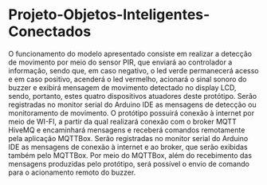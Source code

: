 # Projeto-Objetos-Inteligentes-Conectados

O funcionamento do modelo apresentado consiste em realizar a detecção de movimento por meio do sensor PIR, que enviará ao controlador a informação, sendo que, em caso negativo, o led verde permanecerá acesso e em caso positivo, acenderá o led vermelho, acionará o sinal sonoro do buzzer e exibirá mensagem de movimento detectado no display LCD, sendo, portanto, estes quatro dispositivos atuadores deste protótipo. Serão registradas no monitor serial do Arduino IDE as mensagens de detecção ou monitoramento de movimento.
O protótipo possuirá conexão à internet por meio de WI-FI, a partir da qual realizará conexão com o broker MQTT HiveMQ e encaminhará mensagens e receberá comandos remotamente pela aplicação MQTTBox. Serão registradas no monitor serial do Arduino IDE as mensagens de conexão à internet e ao broker, que serão exibidas também pelo MQTTBox.
Por meio do MQTTBox, além do recebimento das mensagens produzidas pelo protótipo, será possível o envio de comando para o acionamento remoto do buzzer.
